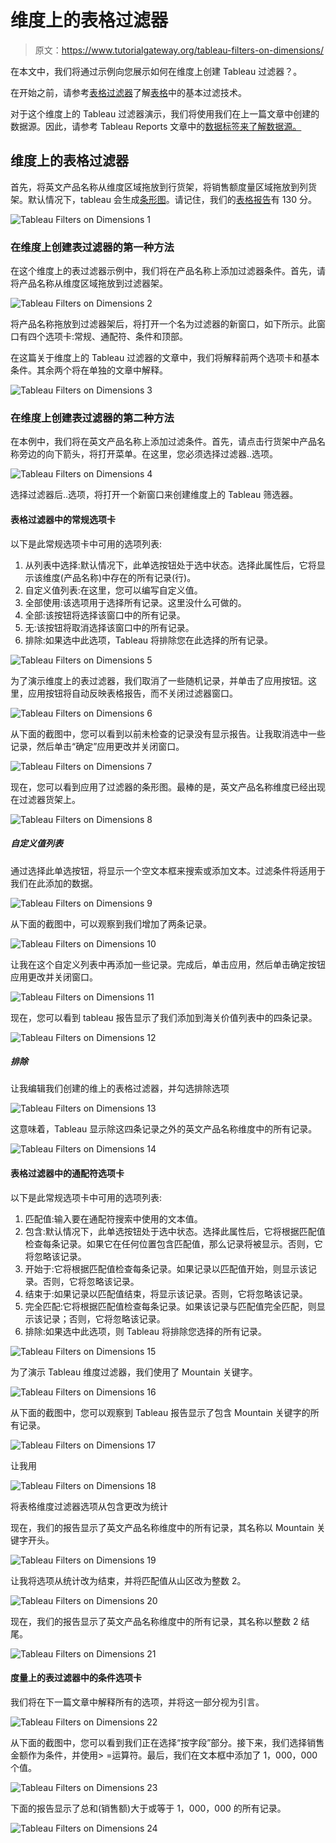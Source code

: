 # 维度上的表格过滤器

> 原文：<https://www.tutorialgateway.org/tableau-filters-on-dimensions/>

在本文中，我们将通过示例向您展示如何在维度上创建 Tableau 过滤器？。

在开始之前，请参考[表格过滤器](https://www.tutorialgateway.org/tableau-filters/)了解[表格](https://www.tutorialgateway.org/tableau/)中的基本过滤技术。

对于这个维度上的 Tableau 过滤器演示，我们将使用我们在上一篇文章中创建的数据源。因此，请参考 Tableau Reports 文章中的[数据标签来了解数据源。](https://www.tutorialgateway.org/data-labels-in-tableau-reports/)

## 维度上的表格过滤器

首先，将英文产品名称从维度区域拖放到行货架，将销售额度量区域拖放到列货架。默认情况下，tableau 会生成[条形图](https://www.tutorialgateway.org/bar-chart-in-tableau/)。请记住，我们的[表格报告](https://www.tutorialgateway.org/tableau-reports/)有 130 分。

![Tableau Filters on Dimensions 1](img/034ec19aade94947a3fec4024bfdb1df.png)

### 在维度上创建表过滤器的第一种方法

在这个维度上的表过滤器示例中，我们将在产品名称上添加过滤器条件。首先，请将产品名称从维度区域拖放到过滤器架。

![Tableau Filters on Dimensions 2](img/4f45614da64b98d63e39a802802602e4.png)

将产品名称拖放到过滤器架后，将打开一个名为过滤器的新窗口，如下所示。此窗口有四个选项卡:常规、通配符、条件和顶部。

在这篇关于维度上的 Tableau 过滤器的文章中，我们将解释前两个选项卡和基本条件。其余两个将在单独的文章中解释。

![Tableau Filters on Dimensions 3](img/a3285644bd6f045efa4f54ca3abadcfa.png)

### 在维度上创建表过滤器的第二种方法

在本例中，我们将在英文产品名称上添加过滤条件。首先，请点击行货架中产品名称旁边的向下箭头，将打开菜单。在这里，您必须选择过滤器..选项。

![Tableau Filters on Dimensions 4](img/19ffee3b14a5b751feb4edb07bd21bc2.png)

选择过滤器后..选项，将打开一个新窗口来创建维度上的 Tableau 筛选器。

#### 表格过滤器中的常规选项卡

以下是此常规选项卡中可用的选项列表:

1.  从列表中选择:默认情况下，此单选按钮处于选中状态。选择此属性后，它将显示该维度(产品名称)中存在的所有记录(行)。
2.  自定义值列表:在这里，您可以编写自定义值。
3.  全部使用:该选项用于选择所有记录。这里没什么可做的。
4.  全部:该按钮将选择该窗口中的所有记录。
5.  无:该按钮将取消选择该窗口中的所有记录。
6.  排除:如果选中此选项，Tableau 将排除您在此选择的所有记录。

![Tableau Filters on Dimensions 5](img/8ec0f31ffb4c0fc24f5adf6837ab5a6b.png)

为了演示维度上的表过滤器，我们取消了一些随机记录，并单击了应用按钮。这里，应用按钮将自动反映表格报告，而不关闭过滤器窗口。

![Tableau Filters on Dimensions 6](img/665c4f6f968812102d6923e2b947d0d6.png)

从下面的截图中，您可以看到以前未检查的记录没有显示报告。让我取消选中一些记录，然后单击“确定”应用更改并关闭窗口。

![Tableau Filters on Dimensions 7](img/f0589c7eeeec2bbdb6965a067fea07e9.png)

现在，您可以看到应用了过滤器的条形图。最棒的是，英文产品名称维度已经出现在过滤器货架上。

![Tableau Filters on Dimensions 8](img/db6a128eeb2613f5d2d57fb8c145767a.png)

##### 自定义值列表

通过选择此单选按钮，将显示一个空文本框来搜索或添加文本。过滤条件将适用于我们在此添加的数据。

![Tableau Filters on Dimensions 9](img/e75ef8c051555e8bdd38b9e9ace55f62.png)

从下面的截图中，可以观察到我们增加了两条记录。

![Tableau Filters on Dimensions 10](img/5d94d1d1564c91006ed5f66e469db3ab.png)

让我在这个自定义列表中再添加一些记录。完成后，单击应用，然后单击确定按钮应用更改并关闭窗口。

![Tableau Filters on Dimensions 11](img/8702d3a1cc80b3ea430ba4740ae862cb.png)

现在，您可以看到 tableau 报告显示了我们添加到海关价值列表中的四条记录。

![Tableau Filters on Dimensions 12](img/550cae6b417f79214dc0e6c6ce0c05c0.png)

##### 排除

让我编辑我们创建的维上的表格过滤器，并勾选排除选项

![Tableau Filters on Dimensions 13](img/883811f34d299cb9ab989cb4952ef391.png)

这意味着，Tableau 显示除这四条记录之外的英文产品名称维度中的所有记录。

![Tableau Filters on Dimensions 14](img/e3ca927edd386cfcc387dde6e82a8ecd.png)

#### 表格过滤器中的通配符选项卡

以下是此常规选项卡中可用的选项列表:

1.  匹配值:输入要在通配符搜索中使用的文本值。
2.  包含:默认情况下，此单选按钮处于选中状态。选择此属性后，它将根据匹配值检查每条记录。如果它在任何位置包含匹配值，那么记录将被显示。否则，它将忽略该记录。
3.  开始于:它将根据匹配值检查每条记录。如果记录以匹配值开始，则显示该记录。否则，它将忽略该记录。
4.  结束于:如果记录以匹配值结束，将显示该记录。否则，它将忽略该记录。
5.  完全匹配:它将根据匹配值检查每条记录。如果该记录与匹配值完全匹配，则显示该记录；否则，它将忽略该记录。
6.  排除:如果选中此选项，则 Tableau 将排除您选择的所有记录。

![Tableau Filters on Dimensions 15](img/216e9737f5626fb23a8795107782b52b.png)

为了演示 Tableau 维度过滤器，我们使用了 Mountain 关键字。

![Tableau Filters on Dimensions 16](img/f31856d9ddcd192b4773dd85ad82fde5.png)

从下面的截图中，您可以观察到 Tableau 报告显示了包含 Mountain 关键字的所有记录。

![Tableau Filters on Dimensions 17](img/beb178eb027a469bc99fcc3f566348bd.png)

让我用

![Tableau Filters on Dimensions 18](img/0b07bd9986fea189904476a8a5a4a49c.png)

将表格维度过滤器选项从包含更改为统计

现在，我们的报告显示了英文产品名称维度中的所有记录，其名称以 Mountain 关键字开头。

![Tableau Filters on Dimensions 19](img/ee8c31cbd4b57818b3cb89fc66da7615.png)

让我将选项从统计改为结束，并将匹配值从山区改为整数 2。

![Tableau Filters on Dimensions 20](img/0e53e6b23c6256462f94f674b8f7e85a.png)

现在，我们的报告显示了英文产品名称维度中的所有记录，其名称以整数 2 结尾。

![Tableau Filters on Dimensions 21](img/adf365392c12b742af23479f67440aa2.png)

#### 度量上的表过滤器中的条件选项卡

我们将在下一篇文章中解释所有的选项，并将这一部分视为引言。

![Tableau Filters on Dimensions 22](img/6d6629c297a51ee8187afb0e7de7d105.png)

从下面的截图中，您可以看到我们正在选择“按字段”部分。接下来，我们选择销售金额作为条件，并使用> =运算符。最后，我们在文本框中添加了 1，000，000 个值。

![Tableau Filters on Dimensions 23](img/a10fbc922deda6f9270ac7fa37a215d1.png)

下面的报告显示了总和(销售额)大于或等于 1，000，000 的所有记录。

![Tableau Filters on Dimensions 24](img/026193aa7e91f13c55236dcda066e5d3.png)